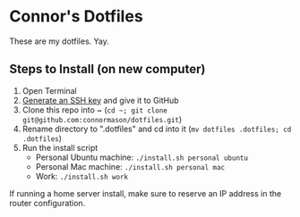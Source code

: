 # Connor's Dotfiles
These are my dotfiles. Yay.

## Steps to Install (on new computer)
1. Open Terminal
2. [Generate an SSH key](https://help.github.com/en/articles/generating-a-new-ssh-key-and-adding-it-to-the-ssh-agent) and give it to GitHub
3. Clone this repo into ~ (`cd ~; git clone git@github.com:connormason/dotfiles.git`)
4. Rename directory to ".dotfiles" and cd into it (`mv dotfiles .dotfiles; cd .dotfiles`)
5. Run the install script
    - Personal Ubuntu machine: `./install.sh personal ubuntu`
    - Personal Mac machine: `./install.sh personal mac`
    - Work: `./install.sh work`

If running a home server install, make sure to reserve an IP address in the router configuration.